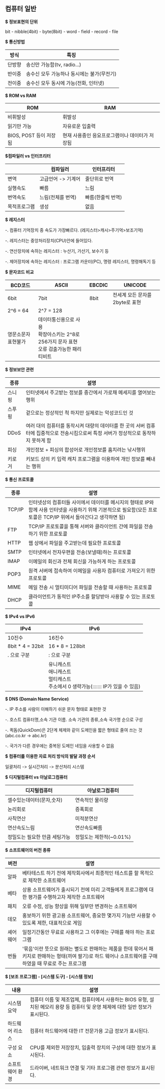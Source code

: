 ## 컴퓨터 일반

**$ 정보표현의 단위**  

bit - nibble(4bit) - byte(8bit) - word - field - record - file

  

**$ 통신방법**  

| 방식   | 특징                                       |
|-|-|
| 단방향 | 송신만 가능함(tv, radio...)                |
| 반이중 | 송수신 모두 가능하나 동시에는 불가(무전기) |
| 전이중 | 송수신 모두 동시에 가능(전화, 인터넷)      |



**$ ROM vs RAM**

| ROM                    | RAM                                            |
| -------------------------- | ---------------------------------------------- |
| 비휘발성               | 휘발성                                         |
| 읽기만 가능            | 자유로운 입출력                                |
| BIOS, POST 등이 저장됨 | 현재 사용중인 응요프로그램이나 데이터가 저장됨 |



**$컴파일러 vs 인터프리터**

|              | 컴파일러           | 인터프리터        |
| ---------------- | ----------------------- | --------------------- |
| 변역         | 고급언어 -> 기계어 | 줄단위로 번역     |
| 실행속도     | 빠름               | 느림              |
| 번역속도     | 느림(전체를 번역)  | 빠름(한줄씩 번역) |
| 목적프로그램 | 생성               | 없음              |



**$ 레지스터**

-. 컴퓨터 기억장치 중 속도가 가장빠르다. (레지스터>캐시>주기억>보조기억) 

-. 레지스터는 중앙처리장치(CPU)안에 들어있다. 

-. 연산장치에 속하는 레지스터  : 누산기, 가산기, 보수기 등 

-. 제어장치에 속하는 레지스터  : 프로그램 카운터(PC), 명령 레지스터, 명령해독기 등 



**$ 문자코드 비교**

| BCD코드             | ASCII                                                        | EBCDIC | UNICODE                         |
| ----------------------- | ---------------------------------------------------------------- | ---------- | ----------------------------------- |
| 6bit                | 7bit                                                         | 8bit   | 전세계 모든 문자를 2byte로 표현 |
| 2^6 = 64            | 2^7 = 128                                                    |        |                                 |
| 영문소문자 표현불가 | 데이터통신용으로 사용<br />확장아스키는 2^8로 256가지 문자 표현<br />오류 검출가능한 패리티비트 |        |                                 |



**$ 정보보안 관련**

| 종류   | 설명                                                         |
| ---------- | ---------------------------------------------------------------- |
| 스니핑 | 인터넷에서 주고받는 정보를 중간에서 가로채 메세지를 열어보는 행위 |
| 스푸핑 | 겉으로는 정상적인 척 하지만 실제로는 악성코드인 것           |
| DDoS   | 여러 대의 컴퓨터를 동작시켜 대량의 데이터를 한 곳의 서버 컴퓨터에 집중적으로 전송시킴으로써 특정 서버가 정상적으로 동작하지 못하게 함 |
| 피싱   | 개인정보 + 피싱의 합성어로 개인정보를 훔치려는 낚시행위      |
| 키로거 | 키보드 상의 키 입력 캐치 프로그램을 이용하여 개인 정보를 빼내는 행위 |



**$ 통신 프로토콜**

| 종류   | 설명                                                         |
| ---------- | ---------------------------------------------------------------- |
| TCP/IP | 인터넷상의 컴퓨터들 사이에서 데이터를 메시지의 형태로 IP와 함께 사용 인터넷을 사용하기 위해 기본적으로 필요함(모든 프로토콜은 TCP/IP 위에서 돌아간다고 생각하면 됨) |
| FTP    | TCP/IP 프로토콜을 통해 서버와 클라이언트 간에 파일을 전송하기 위한 프로토콜 |
| HTTP   | 웹 상에서 파일을 주고받는데 필요한 프로토콜                  |
| SMTP   | 인터넷에서 전자우편을 전송(보낼때)하는 프로토콜              |
| IMAP   | 이메일의 회신과 전체 회신을 가능하게 하는 프로토콜           |
| POP3   | 원격 서버에 접속하여 이메일을 사용자 컴퓨터로 가져오기 위한 프로토콜 |
| MIME   | 메일 전송 시 멀티미디어 파일을 전송할 때 사용하는 프로토콜   |
| DHCP   | 클라이언트가 동적인 IP주소를 할당받아 사용할 수 있는 프로토콜 |



**$ IPv4 vs IPv6**

| IPv4             | IPv6                                                         |
| -------------------- | ---------------------------------------------------------------- |
| 10진수           | 16진수                                                       |
| 8bit * 4 = 32bit | 16 * 8 = 128bit                                              |
| . 으로 구분      | : 으로 구분                                                  |
|                  | 유니캐스트<br />애니캐스트<br />멀티캐스트<br />주소에서 0 생략가능(::::::: IP가 있을 수 있음) |



**$ DNS (Domain Name Service)**

-. IP 주소를 사람이 이해하기 쉬운 문자 형태로 표현한 것 

-. 호스트 컴퓨터명,소속 기관 이름. 소속 기관의 종류,소속 국가명 순으로 구성 

-. 퀵돔(QuickDom)은 2단계 체제와 같이 도메인을 짧은 형태로 줄여 쓰는 것(abc.co.kr -> abc.kr) 

-. 국가가 다른 경우에는 중복된 도메인 네임을 사용할 수 없음 



**$ 컴퓨터를 이용한 자료 처리 방식의 발달 과정 순서** 

일괄처리 -> 실시간처리 -> 분산처리 시스템 



**$ 디지털컴퓨터 vs 아날로그컴퓨터**

| 디지털컴퓨터                  | 아날로그컴퓨터          |
| --------------------------------- | --------------------------- |
| 셀수있는데이터(문자,숫자)     | 연속적인 물리량         |
| 논리회로                      | 증폭회로                |
| 사칙연산                      | 미적분연산              |
| 연산속도느림                  | 연산속도빠름            |
| 정밀도는 필요한 만큼 세팅가능 | 정밀도는 제한적(~0.01%) |



**$ 소프트웨어의 버전 종류**

| 버전     | 설명                                                         |
| ------------ | ---------------------------------------------------------------- |
| 알파     | 베타테스트 하기 전에 제작회사에서 최종적인 테스트를 할 목적으로 제작한 소프트웨어 |
| 베타     | 상용 소프트웨어가 출시되기 전에 미리 고객들에게 프로그램에 대한 평가를 수행하고자 제작한 소프트웨어 |
| 패치     | 오류 수정, 성능 향상을 위해 일부만 변경하는 소프트웨어       |
| 데모     | 홍보하기 위한 광고용 소프트웨어, 중요한 몇가지 기능만 사용할 수 있도록 제한, 대표적으로 게임 |
| 셰어웨어 | 일정기간동안 무료로 사용하고 그 이후에는 구매를 해야 하는 프로그램 |
| 번들     | '묶음'이란 뜻으로 원래는 별도로 판매하는 제품을 한데 묶어서 패키지로 판매하는 형태(끼여 팔기)로 하드 웨어나 소프트웨어를 구매하였을 때 무료로 주는 프로그램 |



**$ [보조 프로그램] - [시스템 도구] - [시스템 정보]**

| 내용            | 설명                                                         |
| ------------------- | ---------------------------------------------------------------- |
| 시스템 요약     | 컴퓨터 이름 및 제조업체, 컴퓨터에서 사용하는 BIOS 유형, 설치된 메모리 용량 등 컴퓨터 및 운영 체제에 대한 일반 정보가 표시된다. |
| 하드웨어 리소스 | 컴퓨터 하드웨어에 대한 IT 전문가용 고급 정보가 표시된다.     |
| 구성 요소       | CPU를 제외한 저장장치, 입출력 장치의 구성에 대한 정보가 표시된다. |
| 소프트웨어 환경 | 드라이버, 네트워크 연결 및 기타 프로그램 관련 정보가 표시된다. |



